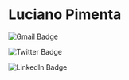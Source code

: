 # Luciano Pimenta

[![Gmail Badge](https://img.shields.io/badge/-Email-363636?style=flat-square&logo=Gmail&logoColor=FF6347&link=mailto:l.a.p.pimenta.j@gmail.com)](mailto:l.a.p.pimenta.j@gmail.com)

![Twitter Badge](https://img.shields.io/badge/-Twitter-363636?style=flat-square&labelColor=363636&logo=twitter&logoColor=00BFFF&link=https://twitter.com/)

![LinkedIn Badge](https://img.shields.io/badge/-LinkedIn-363636?style=flat-square&logo=Linkedin&logoColor=00BFFF&link=https://www.linkedin.com/)




